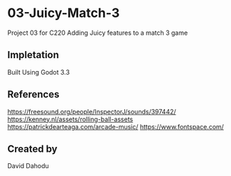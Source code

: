 # 03-Juicy-Match-3
Project 03 for C220
Adding Juicy features to a match 3 game

## Impletation
Built Using Godot 3.3

## References
https://freesound.org/people/InspectorJ/sounds/397442/
https://kenney.nl/assets/rolling-ball-assets
https://patrickdearteaga.com/arcade-music/
https://www.fontspace.com/

## Created by
David Dahodu
